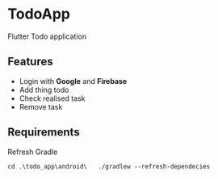 # TodoApp
Flutter Todo application

## Features

* Login with **Google** and **Firebase**  
* Add thing todo  
* Check realised task  
* Remove task  

## Requirements

Refresh Gradle  

`
cd .\todo_app\android\  
./gradlew --refresh-dependecies  
`


